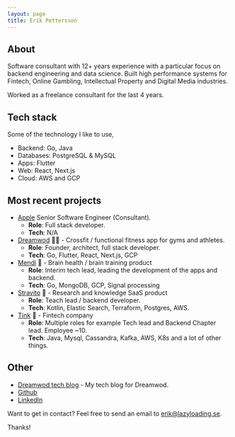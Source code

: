 ```yaml
---
layout: page
title: Erik Pettersson
---
```


## About 

Software consultant with 12+ years experience with a particular focus on backend
engineering and data science. Built high performance systems for Fintech, Online Gambling, Intellectual Property and Digital Media industries.

Worked as a freelance consultant for the last 4 years. 

## Tech stack 

Some of the technology I like to use,

* Backend: Go, Java
* Databases: PostgreSQL & MySQL
* Apps: Flutter
* Web: React, Next.js
* Cloud: AWS and GCP

## Most recent projects
* [Apple](https://www.apple.com) Senior Software Engineer (Consultant).
  * **Role**: Full stack developer. 
  * **Tech**: N/A
* [Dreamwod](https://www.dreamwod.app) 🏋️‍♂️ - Crossfit / functional fitness app for gyms and athletes.
  * **Role**: Founder, architect, full stack developer. 
  * **Tech**: Go, Flutter, React, Next.js, GCP    
* [Mendi](https://www.mendi.io) 🧠  - Brain health / brain training product
  * **Role**: Interim tech lead, leading the development of the apps and backend. 
  * **Tech**: Go, MongoDB, GCP, Signal processing    
* [Stravito](https://www.stravito.com) 🔎 - Research and knowledge SaaS product
  * **Role**: Teach lead / backend developer. 
  * **Tech**: Kotlin, Elastic Search, Terraform, Postgres, AWS. 
* [Tink](https://www.tink.com) 💸 - Fintech company
  * **Role**: Multiple roles for example Tech lead and Backend Chapter lead. Employee ~10.     
  * **Tech**: Java, Mysql, Cassandra, Kafka, AWS, K8s and a lot of other things.   

## Other
* [Dreamwod tech blog](https://medium.com/dreamwod-tech) - My tech blog for Dreamwod. 
* [Github](https://github.com/eripe970)
* [LinkedIn](https://www.linkedin.com/in/eripet/) 

Want to get in contact? Feel free to send an email to [erik@lazyloading.se](mailto:erik@lazyloading.se). 

Thanks!
